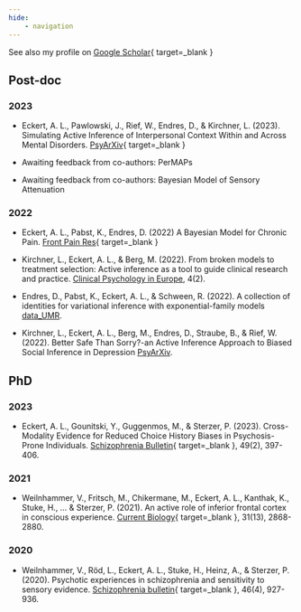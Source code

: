 ```yaml
---
hide: 
    - navigation
---
```


See also my profile on [Google Scholar](https://scholar.google.com/citations?hl=en&user=AHedzNEAAAAJ&view_op=list_works&sortby=pubdate){ target=_blank }

## Post-doc

### 2023

- Eckert, A. L., Pawlowski, J., Rief, W., Endres, D., & Kirchner, L. (2023). Simulating Active Inference of Interpersonal Context Within and Across Mental Disorders. [PsyArXiv](https://osf.io/preprints/psyarxiv/8aexf/){ target=_blank }

- Awaiting feedback from co-authors: PerMAPs

- Awaiting feedback from co-authors: Bayesian Model of Sensory Attenuation

### 2022

- Eckert, A. L., Pabst, K., Endres, D. (2022) A Bayesian Model for Chronic Pain. [Front Pain Res](https://www.frontiersin.org/articles/10.3389/fpain.2022.966034/full){ target=_blank }

- Kirchner, L., Eckert, A. L., & Berg, M. (2022). From broken models to treatment selection: Active inference as a tool to guide clinical research and practice. [Clinical Psychology in Europe](https://www.ncbi.nlm.nih.gov/pmc/articles/PMC9667420/), 4(2).

- Endres, D., Pabst, K., Eckert, A. L., & Schween, R. (2022). A collection of identities for variational inference with exponential-family models [data_UMR](https://data.uni-marburg.de/handle/dataumr/179).

- Kirchner, L., Eckert, A. L., Berg, M., Endres, D., Straube, B., & Rief, W. (2022). Better Safe Than Sorry?-an Active Inference Approach to Biased Social Inference in Depression [PsyArXiv](https://osf.io/preprints/psyarxiv/bp9re/).

## PhD

### 2023

- Eckert, A. L., Gounitski, Y., Guggenmos, M., & Sterzer, P. (2023). Cross-Modality Evidence for Reduced Choice History Biases in Psychosis-Prone Individuals. [Schizophrenia Bulletin](https://academic.oup.com/schizophreniabulletin/article/49/2/397/6849479){ target=_blank }, 49(2), 397-406.

### 2021

- Weilnhammer, V., Fritsch, M., Chikermane, M., Eckert, A. L., Kanthak, K., Stuke, H., ... & Sterzer, P. (2021). An active role of inferior frontal cortex in conscious experience. [Current Biology](https://www.sciencedirect.com/science/article/pii/S0960982221005789){ target=_blank }, 31(13), 2868-2880.

### 2020

- Weilnhammer, V., Röd, L., Eckert, A. L., Stuke, H., Heinz, A., & Sterzer, P. (2020). Psychotic experiences in schizophrenia and sensitivity to sensory evidence. [Schizophrenia bulletin](https://academic.oup.com/schizophreniabulletin/article/46/4/927/5753420){ target=_blank }, 46(4), 927-936.
